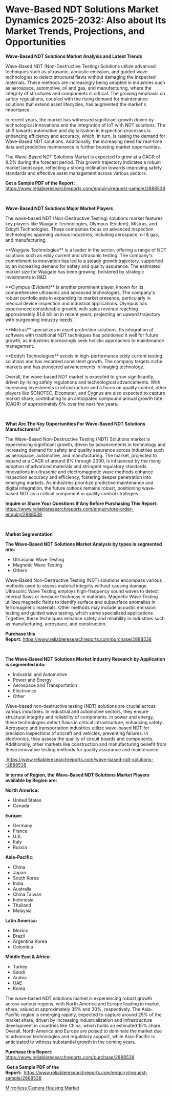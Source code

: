 <p><h1>Wave-Based NDT Solutions Market Dynamics 2025-2032: Also about Its Market Trends, Projections, and Opportunities</h1></p><p><strong>Wave-Based NDT Solutions Market Analysis and Latest Trends</strong></p>
<p><p>Wave-Based NDT (Non-Destructive Testing) Solutions utilize advanced techniques such as ultrasonic, acoustic emission, and guided wave technologies to detect structural flaws without damaging the inspected materials. These methods are increasingly being adopted in industries such as aerospace, automotive, oil and gas, and manufacturing, where the integrity of structures and components is critical. The growing emphasis on safety regulations, coupled with the rising demand for maintenance solutions that extend asset lifecycles, has augmented the market's importance.</p><p>In recent years, the market has witnessed significant growth driven by technological innovations and the integration of IoT with NDT solutions. The shift towards automation and digitalization in inspection processes is enhancing efficiency and accuracy, which, in turn, is raising the demand for Wave-Based NDT solutions. Additionally, the increasing need for real-time data and predictive maintenance is further boosting market opportunities.</p><p>The Wave-Based NDT Solutions Market is expected to grow at a CAGR of 9.2% during the forecast period. This growth trajectory indicates a robust market landscape, reflecting a strong inclination towards improving safety standards and effective asset management across various sectors.</p></p>
<p><strong>Get a Sample PDF of the Report:&nbsp;</strong> <a href="https://www.reliableresearchreports.com/enquiry/request-sample/2888538?utm_campaign=3492&utm_medium=2&utm_source=Github&utm_content=ia&utm_term=14032025&utm_id=wave-based-ndt-solutions">https://www.reliableresearchreports.com/enquiry/request-sample/2888538</a></p>
<p>&nbsp;</p>
<p><strong>Wave-Based NDT Solutions Major Market Players</strong></p>
<p><p>The wave-based NDT (Non-Destructive Testing) solutions market features key players like Waygate Technologies, Olympus (Evident), Mistras, and Eddyfi Technologies. These companies focus on advanced inspection technologies spanning various industries, including aerospace, oil & gas, and manufacturing.</p><p>**Waygate Technologies** is a leader in the sector, offering a range of NDT solutions such as eddy current and ultrasonic testing. The company's commitment to innovation has led to a steady growth trajectory, supported by an increasing demand for safety and quality assurance. The estimated market size for Waygate has been growing, bolstered by strategic investments in R&D.</p><p>**Olympus (Evident)** is another prominent player, known for its comprehensive ultrasonic and advanced technologies. The company's robust portfolio aids in expanding its market presence, particularly in medical device inspection and industrial applications. Olympus has experienced considerable growth, with sales revenue reaching approximately $1.8 billion in recent years, projecting an upward trajectory with burgeoning industry needs.</p><p>**Mistras** specializes in asset protection solutions. Its integration of software with traditional NDT techniques has positioned it well for future growth, as industries increasingly seek holistic approaches to maintenance management.</p><p>**Eddyfi Technologies** excels in high-performance eddy current testing solutions and has recorded consistent growth. The company targets niche markets and has pioneered advancements in imaging technology.</p><p>Overall, the wave-based NDT market is expected to grow significantly, driven by rising safety regulations and technological advancements. With increasing investments in infrastructure and a focus on quality control, other players like SONOTEC, Elcometer, and Cygnus are also expected to capture market share, contributing to an anticipated compound annual growth rate (CAGR) of approximately 6% over the next few years.</p></p>
<p>&nbsp;</p>
<p><strong>What Are The Key Opportunities For Wave-Based NDT Solutions Manufacturers?</strong></p>
<p><p>The Wave-Based Non-Destructive Testing (NDT) Solutions market is experiencing significant growth, driven by advancements in technology and increasing demand for safety and quality assurance across industries such as aerospace, automotive, and manufacturing. The market, projected to expand at a CAGR of around 8% through 2030, is influenced by the rising adoption of advanced materials and stringent regulatory standards. Innovations in ultrasonic and electromagnetic wave methods enhance inspection accuracy and efficiency, fostering deeper penetration into emerging markets. As industries prioritize predictive maintenance and digital integration, the future outlook remains robust, positioning wave-based NDT as a critical component in quality control strategies.</p></p>
<p><strong>Inquire or Share Your Questions If Any Before Purchasing This Report:</strong> <a href="https://www.reliableresearchreports.com/enquiry/pre-order-enquiry/2888538?utm_campaign=3492&utm_medium=2&utm_source=Github&utm_content=ia&utm_term=14032025&utm_id=wave-based-ndt-solutions">https://www.reliableresearchreports.com/enquiry/pre-order-enquiry/2888538</a></p>
<p>&nbsp;</p>
<p><strong>Market Segmentation</strong></p>
<p><strong>The Wave-Based NDT Solutions Market Analysis by types is segmented into:</strong></p>
<p><ul><li>Ultrasonic Wave Testing</li><li>Magnetic Wave Testing</li><li>Others</li></ul></p>
<p><p>Wave-Based Non-Destructive Testing (NDT) solutions encompass various methods used to assess material integrity without causing damage. Ultrasonic Wave Testing employs high-frequency sound waves to detect internal flaws or measure thickness in materials. Magnetic Wave Testing utilizes magnetic fields to identify surface and subsurface anomalies in ferromagnetic materials. Other methods may include acoustic emission testing and guided wave testing, which serve specialized applications. Together, these techniques enhance safety and reliability in industries such as manufacturing, aerospace, and construction.</p></p>
<p><strong>Purchase this Report:&nbsp;</strong><a href="https://www.reliableresearchreports.com/purchase/2888538?utm_campaign=3492&utm_medium=2&utm_source=Github&utm_content=ia&utm_term=14032025&utm_id=wave-based-ndt-solutions">https://www.reliableresearchreports.com/purchase/2888538</a></p>
<p>&nbsp;</p>
<p><strong>The Wave-Based NDT Solutions Market Industry Research by Application is segmented into:</strong></p>
<p><ul><li>Industrial and Automotive</li><li>Power and Energy</li><li>Aerospace and Transportation</li><li>Electronics</li><li>Other</li></ul></p>
<p><p>Wave-based non-destructive testing (NDT) solutions are crucial across various industries. In industrial and automotive sectors, they ensure structural integrity and reliability of components. In power and energy, these technologies detect flaws in critical infrastructure, enhancing safety. Aerospace and transportation industries utilize wave-based NDT for precision inspections of aircraft and vehicles, preventing failures. In electronics, they assess the quality of circuit boards and components. Additionally, other markets like construction and manufacturing benefit from these innovative testing methods for quality assurance and maintenance.</p></p>
<p><a href="https://www.reliableresearchreports.com/wave-based-ndt-solutions-r2888538?utm_campaign=3492&utm_medium=2&utm_source=Github&utm_content=ia&utm_term=14032025&utm_id=wave-based-ndt-solutions">&nbsp;https://www.reliableresearchreports.com/wave-based-ndt-solutions-r2888538</a></p>
<p><strong>In terms of Region, the Wave-Based NDT Solutions Market Players available by Region are:</strong></p>
<p>
    <p> <strong> North America: </strong>
        <ul>
            <li>United States</li>
            <li>Canada</li>
        </ul>
        </p> 
    <p> <strong> Europe: </strong>
        <ul>
            <li>Germany</li>
            <li>France</li>
            <li>U.K.</li>
            <li>Italy</li>
            <li>Russia</li>
        </ul>
        </p> 
    <p> <strong> Asia-Pacific: </strong>
        <ul>
            <li>China</li>
            <li>Japan</li>
            <li>South Korea</li>
            <li>India</li>
            <li>Australia</li>
            <li>China Taiwan</li>
            <li>Indonesia</li>
            <li>Thailand</li>
            <li>Malaysia</li>
        </ul>
        </p> 
    <p> <strong> Latin America: </strong>
        <ul>
            <li>Mexico</li>
            <li>Brazil</li>
            <li>Argentina Korea</li>
            <li>Colombia</li>
        </ul>
        </p> 
    <p> <strong> Middle East & Africa: </strong>
        <ul>
            <li>Turkey</li>
            <li>Saudi</li>
            <li>Arabia</li>
            <li>UAE</li>
            <li>Korea</li>
        </ul>
    </p>
    </p>
<p><p>The wave-based NDT solutions market is experiencing robust growth across various regions, with North America and Europe leading in market share, valued at approximately 35% and 30%, respectively. The Asia-Pacific region is emerging rapidly, expected to capture around 25% of the market share, driven by increasing industrialization and infrastructure development in countries like China, which holds an estimated 15% share. Overall, North America and Europe are poised to dominate the market due to advanced technologies and regulatory support, while Asia-Pacific is anticipated to witness substantial growth in the coming years.</p></p>
<p><strong>Purchase this Report: </strong><a href="https://www.reliableresearchreports.com/purchase/2888538?utm_campaign=3492&utm_medium=2&utm_source=Github&utm_content=ia&utm_term=14032025&utm_id=wave-based-ndt-solutions">https://www.reliableresearchreports.com/purchase/2888538</a></p>
<p>&nbsp;<strong>Get a Sample PDF of the Report:&nbsp;&nbsp;</strong><a href="https://www.reliableresearchreports.com/enquiry/request-sample/2888538?utm_campaign=3492&utm_medium=2&utm_source=Github&utm_content=ia&utm_term=14032025&utm_id=wave-based-ndt-solutions">https://www.reliableresearchreports.com/enquiry/request-sample/2888538</a></p>
<p><strong></strong></p>
<p><p><a href="https://github.com/merkinedry7b/Market-Research-Report-List-1/blob/main/mirrorless-camera-housing-market.md?utm_campaign=3492&utm_medium=2&utm_source=Github&utm_content=ia&utm_term=14032025&utm_id=wave-based-ndt-solutions">Mirrorless Camera Housing Market</a></p></p>
